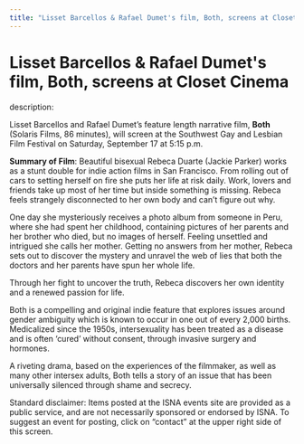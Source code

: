 ```yaml
---
title: "Lisset Barcellos & Rafael Dumet's film, Both, screens at Closet Cinema"
---
```


# Lisset Barcellos & Rafael Dumet's film, Both, screens at Closet Cinema

  
description:  
  


Lisset Barcellos and Rafael Dumet’s feature length narrative film, **Both** (Solaris Films, 86 minutes), will screen at the Southwest Gay and Lesbian Film Festival on Saturday, September 17 at 5:15 p.m.

  
  


**Summary of Film**: Beautiful bisexual Rebeca Duarte (Jackie Parker) works as a stunt double for indie action films in San Francisco. From rolling out of cars to setting herself on fire she puts her life at risk daily. Work, lovers and friends take up most of her time but inside something is missing. Rebeca feels strangely disconnected to her own body and can’t figure out why.

  
  


One day she mysteriously receives a photo album from someone in Peru, where she had spent her childhood, containing pictures of her parents and her brother who died, but no images of herself. Feeling unsettled and intrigued she calls her mother. Getting no answers from her mother, Rebeca sets out to discover the mystery and unravel the web of lies that both the doctors and her parents have spun her whole life.

  
  


Through her fight to uncover the truth, Rebeca discovers her own identity and a renewed passion for life.

  
  


Both is a compelling and original indie feature that explores issues around gender ambiguity which is known to occur in one out of every 2,000 births. Medicalized since the 1950s, intersexuality has been treated as a disease and is often ‘cured’ without consent, through invasive surgery and hormones.

  
  


A riveting drama, based on the experiences of the filmmaker, as well as many other intersex adults, Both tells a story of an issue that has been universally silenced through shame and secrecy.

  
  


Standard disclaimer: Items posted at the ISNA events site are provided as a public service, and are not necessarily sponsored or endorsed by ISNA. To suggest an event for posting, click on &#8220;contact&#8221; at the upper right side of this screen.